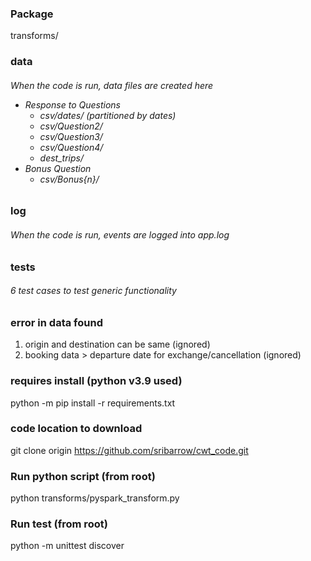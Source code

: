 ### Package
transforms/

### data
<h6> When the code is run, data files are created here

+ Response to Questions
  + csv/dates/ (partitioned by dates)
  + csv/Question2/
  + csv/Question3/
  + csv/Question4/
  + dest_trips/
+ Bonus Question
  + csv/Bonus{n}/

### log
<h6> When the code is run, events are logged into app.log

### tests
<h6> 6 test cases to test generic functionality

### error in data found
1. origin and destination can be same (ignored)
2. booking data > departure date for exchange/cancellation (ignored)

### requires install (python v3.9 used)
python -m pip install -r requirements.txt

### code location to download
git clone origin https://github.com/sribarrow/cwt_code.git

### Run python script (from root)
python transforms/pyspark_transform.py

### Run test (from root)
python -m unittest discover
